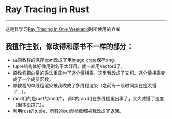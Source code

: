 # Ray Tracing in Rust
-----------------------
这是我学习[Ray Tracing in One Weekend](https://raytracing.github.io/books/RayTracingInOneWeekend.html)时所使用的仓库

## 我擅作主张，修改得和原书不一样的部分：

 + 由原教程的保存ppm改成了用[image crate](https://crates.io/crates/image)保存png。
 + tuple结构体好像用别名不太好用，就一直用Vector3了。
 + 原教程把向量的乘法重载为了逐分量相乘，这里我改成了叉积。逐分量相乘变成了一个成员函数。
 + 原教程的单线程渲染被我改成了多线程渲染（之前有一段时间实在是太慢了...）。
 + rand用的是rust的rand库，调C的rand()在多线程里出事了，大大减慢了速度（根本没跑完）。
 + 利用rust的tuple，所有的out型参数都被我改成了返回。